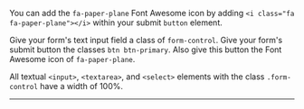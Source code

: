 <div class="challenge-instructions bootstrap"><div><section id="description">
<p>You can add the <code>fa-paper-plane</code> Font Awesome icon by adding <code>&lt;i class="fa fa-paper-plane"&gt;&lt;/i&gt;</code> within your submit <code>button</code> element.</p>
<p>Give your form's text input field a class of <code>form-control</code>. Give your form's submit button the classes <code>btn btn-primary</code>. Also give this button the Font Awesome icon of <code>fa-paper-plane</code>.</p>
<p>All textual <code>&lt;input&gt;</code>, <code>&lt;textarea&gt;</code>, and <code>&lt;select&gt;</code> elements with the class <code>.form-control</code> have a width of 100%.</p>
</section></div><hr/></div>